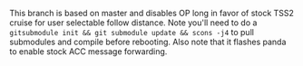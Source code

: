 This branch is based on master and disables OP long in favor of stock TSS2 cruise for user selectable follow distance. Note you'll need to do a `gitsubmodule init && git submodule update && scons -j4` to pull submodules and compile before rebooting. Also note that it flashes panda to enable stock ACC message forwarding.
